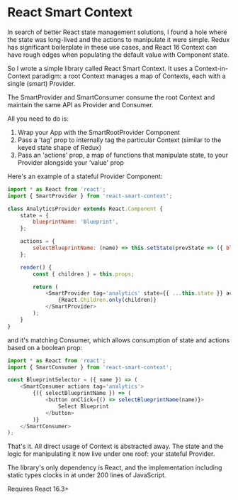 # React Smart Context

In search of better React state management solutions, I found a hole where the state was long-lived and the actions to manipulate it were simple. Redux has significant boilerplate in these use cases, and React 16 Context can have rough edges when populating the default value with Component state.

So I wrote a simple library called React Smart Context. It uses a Context-in-Context paradigm: a root Context manages a map of Contexts, each with a single (smart) Provider.

The SmartProvider and SmartConsumer consume the root Context and maintain the same API as Provider and Consumer.

All you need to do is:
1. Wrap your App with the SmartRootProvider Component
2. Pass a 'tag' prop to internally tag the particular Context (similar to the keyed state shape of Redux)
3. Pass an 'actions' prop, a map of functions that manipulate state, to your Provider alongside your 'value' prop 

Here's an example of a stateful Provider Component:

```js
import * as React from 'react';
import { SmartProvider } from 'react-smart-context';

class AnalyticsProvider extends React.Component {
    state = {
        blueprintName: 'Blueprint',
    };

    actions = {
        selectBlueprintName: (name) => this.setState(prevState => ({ blueprintName: name })),
    };

    render() {
        const { children } = this.props;

        return (
            <SmartProvider tag='analytics' state={{ ...this.state }} actions={this.actions}>
                {React.Children.only(children)}
            </SmartProvider>
        );
    }
}
```

and it's matching Consumer, which allows consumption of state and actions based on a boolean prop:

```js
import * as React from 'react';
import { SmartConsumer } from 'react-smart-context';

const BlueprintSelector = ({ name }) => (
    <SmartConsumer actions tag='analytics'>
        {({ selectBlueprintName }) => (
            <button onClick={() => selectBlueprintName(name)}>
                Select Blueprint
            </button>
        )}
    </SmartConsumer>
);
```

That's it. All direct usage of Context is abstracted away. The state and the logic for manipulating it now live under one roof: your stateful Provider.

The library's only dependency is React, and the implementation including static types clocks in at under 200 lines of JavaScript.

Requires React 16.3+